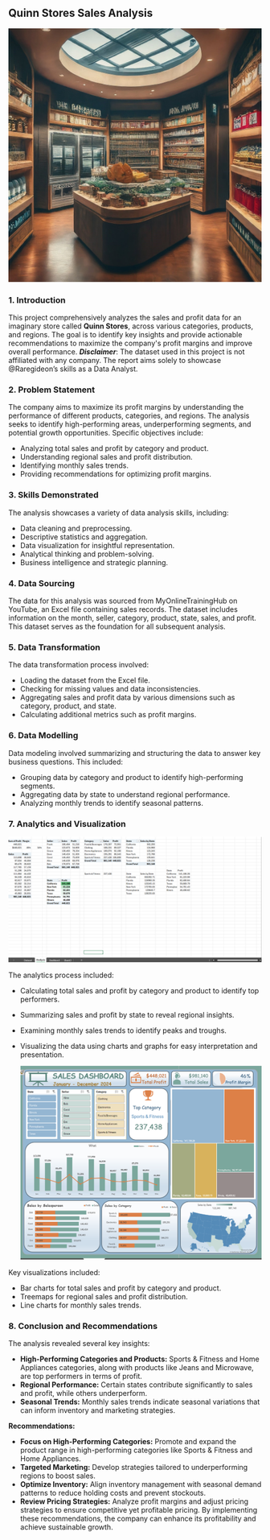 ## Quinn Stores Sales Analysis

![](Intro_pic.jpeg)


### 1. Introduction
This project comprehensively analyzes the sales and profit data for an imaginary store called **Quinn Stores**, across various categories, products, and regions. The goal is to identify key insights and provide actionable recommendations to maximize the company's profit margins and improve overall performance.
**_Disclaimer_**: The dataset used in this project is not affiliated with any company. The report aims solely to showcase @Raregideon’s skills as a Data Analyst. 

### 2. Problem Statement
The company aims to maximize its profit margins by understanding the performance of different products, categories, and regions. The analysis seeks to identify high-performing areas, underperforming segments, and potential growth opportunities. Specific objectives include:
- Analyzing total sales and profit by category and product.
- Understanding regional sales and profit distribution.
- Identifying monthly sales trends.
- Providing recommendations for optimizing profit margins.

### 3. Skills Demonstrated
The analysis showcases a variety of data analysis skills, including:
- Data cleaning and preprocessing.
- Descriptive statistics and aggregation.
- Data visualization for insightful representation.
- Analytical thinking and problem-solving.
- Business intelligence and strategic planning.

### 4. Data Sourcing
The data for this analysis was sourced from MyOnlineTrainingHub on YouTube, an Excel file containing sales records. The dataset includes information on the month, seller, category, product, state, sales, and profit. This dataset serves as the foundation for all subsequent analysis.

### 5. Data Transformation
The data transformation process involved:
- Loading the dataset from the Excel file.
- Checking for missing values and data inconsistencies.
- Aggregating sales and profit data by various dimensions such as category, product, and state.
- Calculating additional metrics such as profit margins.

### 6. Data Modelling
Data modeling involved summarizing and structuring the data to answer key business questions. This included:
- Grouping data by category and product to identify high-performing segments.
- Aggregating data by state to understand regional performance.
- Analyzing monthly trends to identify seasonal patterns.

### 7. Analytics and Visualization

![](Analysis.png)

The analytics process included:
- Calculating total sales and profit by category and product to identify top performers.
- Summarizing sales and profit by state to reveal regional insights.
- Examining monthly sales trends to identify peaks and troughs.
- Visualizing the data using charts and graphs for easy interpretation and presentation.

  ![](Dashboard.png)
  
Key visualizations included:
- Bar charts for total sales and profit by category and product.
- Treemaps for regional sales and profit distribution.
- Line charts for monthly sales trends.

### 8. Conclusion and Recommendations
The analysis revealed several key insights:
- **High-Performing Categories and Products:** Sports & Fitness and Home Appliances categories, along with products like Jeans and Microwave, are top performers in terms of profit.
- **Regional Performance:** Certain states contribute significantly to sales and profit, while others underperform.
- **Seasonal Trends:** Monthly sales trends indicate seasonal variations that can inform inventory and marketing strategies.

**Recommendations:**
- **Focus on High-Performing Categories:** Promote and expand the product range in high-performing categories like Sports & Fitness and Home Appliances.
- **Targeted Marketing:** Develop strategies tailored to underperforming regions to boost sales.
- **Optimize Inventory:** Align inventory management with seasonal demand patterns to reduce holding costs and prevent stockouts.
- **Review Pricing Strategies:** Analyze profit margins and adjust pricing strategies to ensure competitive yet profitable pricing.
By implementing these recommendations, the company can enhance its profitability and achieve sustainable growth.

